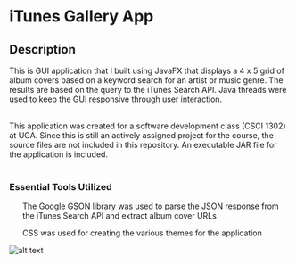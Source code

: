# iTunes Gallery App

## Description
This is GUI application that I built using JavaFX that displays a 4 x 5 grid of album covers based on a keyword search for an artist or music genre. The results are based on the query to the iTunes Search API. Java threads were used to keep the GUI responsive through user interaction. <br><br> 

This application was created for a software development class (CSCI 1302) at UGA. Since this is still an actively assigned project for the course, the source files are not included in this repository. An executable JAR file for the application is included. <br><br>

### Essential Tools Utilized
<ul> The Google GSON library was used to parse the JSON response from the iTunes Search API and extract album cover URLs </ul>
<ul> CSS was used for creating the various themes for the application </ul>


![alt text](https://github.com/zehadialam/iTunes-Gallery/blob/main/demo/GalleryAppDemo.gif "Demo")
